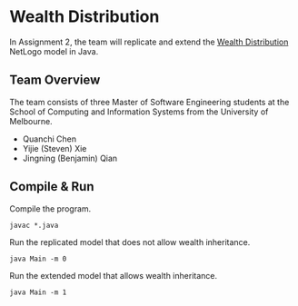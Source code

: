 # Wealth Distribution
In Assignment 2, the team will replicate and extend the [Wealth Distribution](https://ccl.northwestern.edu/netlogo/models/WealthDistribution) NetLogo model in Java.

## Team Overview
The team consists of three Master of Software Engineering students at the School of Computing and Information Systems from the University of Melbourne.
- Quanchi Chen
- Yijie (Steven) Xie
- Jingning (Benjamin) Qian

## Compile & Run

Compile the program.

`javac *.java`

Run the replicated model that does not allow wealth inheritance.

`java Main -m 0`

Run the extended model that allows wealth inheritance.

`java Main -m 1`
